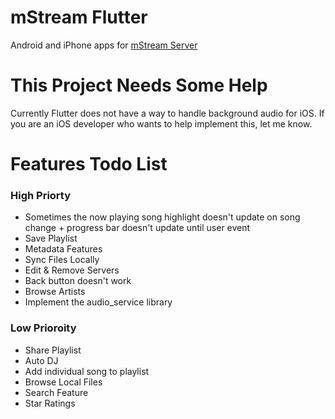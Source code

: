 # mStream Flutter

Android and iPhone apps for [mStream Server](https://github.com/IrosTheBeggar/mStream)

# This Project Needs Some Help

Currently Flutter does not have a way to handle background audio for iOS.  If you are an iOS developer who wants to help implement this, let me know.

# Features Todo List

### High Priorty
* Sometimes the now playing song highlight doesn't update on song change + progress bar doesn't update until user event
* Save Playlist
* Metadata Features
* Sync Files Locally
* Edit & Remove Servers
* Back button doesn't work
* Browse Artists
* Implement the audio_service library

### Low Prioroity
* Share Playlist
* Auto DJ
* Add individual song to playlist
* Browse Local Files
* Search Feature
* Star Ratings
